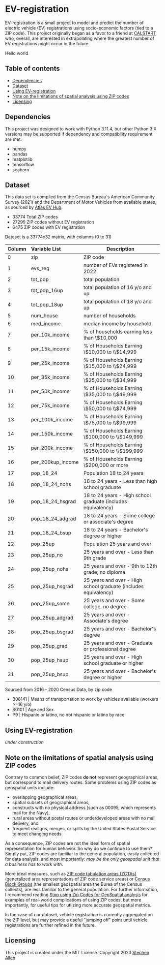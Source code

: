 # EV-registration
EV-registration is a small project to model and predict the number of electric vehicle (EV) registrations using socio-economic factors (tied to a ZIP code). This project originally began as a favor to a friend at [CALSTART](https://calstart.org/) who, overall, are interested in extrapolating where the greatest number of EV registrations might occur in the future.

Hello world


## Table of contents
- [Dependencies](#1)
- [Dataset](#2)
- [Using EV-registration](#3)
- [Note on the limitations of spatial analysis using ZIP codes](#4)
- [Licensing](#5)

<a name='1'></a>
## Dependencies
This project was designed to work with Python 3.11.4, but other Python 3.X versions may be supported if dependency and compatibility requirement are met.
- numpy
- pandas
- matplotlib
- tensorflow
- seaborn

<a name='2'></a>
## Dataset
This data set is compiled from the Census Bureau's American Community Survey (2021) and the Department of Motor Vehicles from available states, as sourced by [Atlas EV Hub](https://www.atlasevhub.com/materials/state-ev-registration-data/).
- 33774 Total ZIP codes
- 27299 ZIP codes without EV registration
-  6475 ZIP codes with EV registration

Dataset is a 33774x32 matrix, with columns (0 to 31)

|Column| Variable List | Description |
| :- | :- | --- |
| 0 | zip | ZIP code |
| 1 | evs_reg | number of EVs registered in 2022 |
| 2 | tot_pop | total population |
| 3 | tot_pop_16up | total population of 16 y/o and up |
| 4 | tot_pop_18up | total population of 18 y/o and up |
| 5 | num_house | number of households |
| 6 | med_income | median income by household |
| 7 | per_10k_income | \% of households earning less than \\$10,000 |
| 8 | per_15k_income | \% of Households Earning \\$10,000 to \\$14,999 |
| 9 | per_25k_income | \% of Households Earning \\$15,000 to \\$24,999 |
| 10 | per_35k_income | \% of Households Earning \\$25,000 to \\$34,999 |
| 11 | per_50k_income | \% of Households Earning \\$35,000 to \\$49,999 |
| 12 | per_75k_income | \% of Households Earning \\$50,000 to \\$74,999 |
| 13 | per_100k_income | \% of Households Earning \\$75,000 to \\$99,999 |
| 14 | per_150k_income | \% of Households Earning \\$100,000 to \\$149,999 |
| 15 | per_200k_income | \% of Households Earning \\$150,000 to \\$199,999 |
| 16 | per_200kup_income | \% of Households Earning \\$200,000 or more |
| 17 | pop_18_24 | Population 18 to 24 years |
| 18 | pop_18_24_nohs | 18 to 24 years - Less than high school graduate |
| 19 | pop_18_24_hsgrad | 18 to 24 years - High school graduate (includes equivalency) |
| 20 | pop_18_24_adgrad | 18 to 24 years - Some college or associate's degree |
| 21 | pop_18_24_bsup| 18 to 24 years - Bachelor's degree or higher |
| 22 | pop_25up | Population 25 years and over |
| 23 | pop_25up_no | 25 years and over - Less than 9th grade |
| 24 | pop_25up_nohs | 25 years and over - 9th to 12th grade, no diploma |
| 25 | pop_25up_hsgrad | 25 years and over - High school graduate (includes equivalency) |
| 26 | pop_25up_some | 25 years and over - Some college, no degree |
| 27 | pop_25up_adgrad | 25 years and over - Associate's degree |
| 28 | pop_25up_bsgrad | 25 years and over - Bachelor's degree |
| 29 | pop_25up_grad | 25 years and over - Graduate or professional degree |
| 30 | pop_25up_hsup | 25 years and over - High school graduate or higher |
| 31 | pop_25up_bsup | 25 years and over - Bachelor's degree or higher |


Sourced from 2016 - 2020 Census Data, by zip code
- B08141	| Means of transportation to work by vehicles available (workers >=16 y/o)
- S0101		| Age and Sex
- P9	 	| Hispanic or latino, no not hispanic or latino by race


<a name='3'></a>
## Using EV-registration
*under construction*

<a name='4'></a>
## Note on the limitations of spatial analysis using ZIP codes
Contrary to common belief, ZIP codes **do not** represent geographical areas, but correspond to mail delivery routes. Some problems using ZIP codes as geospatial units include:<br>
- overlapping geographical areas,<br>
- spatial subsets of geographical areas,<br>
- constructs with no physical address (such as 00095, which represents mail for the Navy),<br>
- rural areas without postal routes or underdeveloped areas with no mail delivery, and <br>
- frequent realigns, merges, or splits by the United States Postal Service to meet changing needs.

As a consequence, ZIP codes are not the ideal form of spatial representation for human behavior. So why do we continue to use them? Simply put, ZIP codes are familiar to the general population, easily collected for data analysis, and most importantly: *may be the only geospatial unit that a business has to work with*. 

More ideal measures, such as [ZIP code tabulation areas (ZCTAs)](https://www.census.gov/programs-surveys/geography/guidance/geo-areas/zctas.html) (generalized area representations of ZIP code service areas) or [Census Block Groups](https://www.census.gov/geographies/reference-maps/2020/geo/2020-census-block-maps.html) (the smallest geospatial area the Burea of the Census collects), are less familiar to the general population. For further information, I recommend reading [Stop using Zip Codes for GeoSpatial analysis](https://carto.com/blog/zip-codes-spatial-analysis) for examples of real-world complications of using ZIP codes, but more importantly, for useful tips for utlizing more accurate geospatial metrics.

In the case of our dataset, vehicle registration is currently aggregated on the ZIP level, but may provide a useful "jumping off" point until vehicle registrations are further refined in the future.

<a name='5'></a>
## Licensing
This project is created under the MIT License. Copyright 2023 [Stephen Allen](https://github.com/stal2478)

